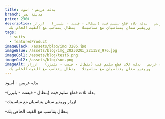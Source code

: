 ```yaml
---
title: بدلة عريس - أسود
branch: مدينة نصر
price: 2300
description: ب﻿دله عريس   بدله ثلاث قطع سليم فيت (بنطال - فيست - بليزر)   ا﻿زرار
  وريفير ستان يتناسبان مع مناسبتك   ب﻿نطال يتناسب مع الفيت الخاص بك
tags:
  - suits
  - featuredProduct
imageBlack: /assets/blog/img_3286.jpg
imageBlue: /assets/blog/img_20230201_221158_976.jpg
imageCol1: /assets/blog/test6.png
imageCol2: /assets/blog/sun.png
imageAlt: ب﻿دله عريس   بدله ثلاث قطع سليم فيت (بنطال - فيست - بليزر)   ا﻿زرار
  وريفير ستان يتناسبان مع مناسبتك   ب﻿نطال يتناسب مع الفيت الخاص بك
---
```

ب﻿دله عريس - أسود

\-بدله ثلاث قطع سليم فيت (بنطال - فيست - بليزر) 

\-ا﻿زرار وريفير ستان يتناسبان مع مناسبتك

\-ب﻿نطال يتناسب مع الفيت الخاص بك